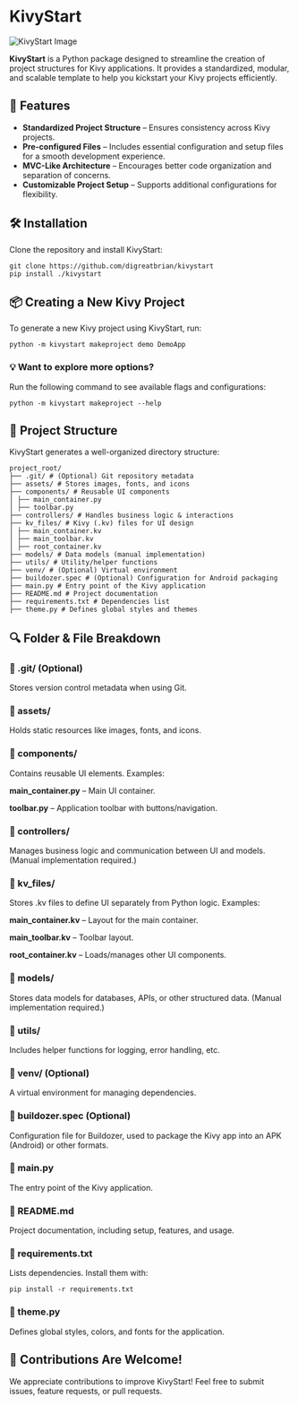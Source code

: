 
# KivyStart
![KivyStart Image](./kivystart.png)

**KivyStart** is a Python package designed to streamline the creation of project structures for Kivy applications. It provides a standardized, modular, and scalable template to help you kickstart your Kivy projects efficiently.

## 🚀 Features

- **Standardized Project Structure** – Ensures consistency across Kivy projects.
- **Pre-configured Files** – Includes essential configuration and setup files for a smooth development experience.
- **MVC-Like Architecture** – Encourages better code organization and separation of concerns.
- **Customizable Project Setup** – Supports additional configurations for flexibility.

## 🛠 Installation

Clone the repository and install KivyStart:
```
git clone https://github.com/digreatbrian/kivystart
pip install ./kivystart 
```

## 📦 Creating a New Kivy Project

To generate a new Kivy project using KivyStart, run:
```
python -m kivystart makeproject demo DemoApp 
```

### 💡 Want to explore more options?
Run the following command to see available flags and configurations:

```
python -m kivystart makeproject --help 
```

## 📂 Project Structure

KivyStart generates a well-organized directory structure:
```
project_root/ 
├── .git/ # (Optional) Git repository metadata 
├── assets/ # Stores images, fonts, and icons 
├── components/ # Reusable UI components 
│ ├── main_container.py 
│ ├── toolbar.py 
├── controllers/ # Handles business logic & interactions 
├── kv_files/ # Kivy (.kv) files for UI design 
│ ├── main_container.kv 
│ ├── main_toolbar.kv 
│ ├── root_container.kv 
├── models/ # Data models (manual implementation) 
├── utils/ # Utility/helper functions 
├── venv/ # (Optional) Virtual environment 
├── buildozer.spec # (Optional) Configuration for Android packaging 
├── main.py # Entry point of the Kivy application 
├── README.md # Project documentation 
├── requirements.txt # Dependencies list 
├── theme.py # Defines global styles and themes 
```

## 🔍 Folder & File Breakdown

### 📁 .git/ (Optional)

Stores version control metadata when using Git.

### 📁 assets/

Holds static resources like images, fonts, and icons.

### 📁 components/

Contains reusable UI elements. Examples:

**main_container.py** – Main UI container.

**toolbar.py** – Application toolbar with buttons/navigation.

### 📁 controllers/

Manages business logic and communication between UI and models. (Manual implementation required.)

### 📁 kv_files/

Stores .kv files to define UI separately from Python logic. Examples:

**main_container.kv** – Layout for the main container.

**main_toolbar.kv** – Toolbar layout.

**root_container.kv** – Loads/manages other UI components.

### 📁 models/

Stores data models for databases, APIs, or other structured data. (Manual implementation required.)

### 📁 utils/

Includes helper functions for logging, error handling, etc.

### 📁 venv/ (Optional)

A virtual environment for managing dependencies.

### 📄 buildozer.spec (Optional)

Configuration file for Buildozer, used to package the Kivy app into an APK (Android) or other formats.

### 📄 main.py

The entry point of the Kivy application.

### 📄 README.md

Project documentation, including setup, features, and usage.

### 📄 requirements.txt

Lists dependencies. Install them with:
```
pip install -r requirements.txt 
```

### 📄 theme.py

Defines global styles, colors, and fonts for the application.

## 🤝 Contributions Are Welcome!

We appreciate contributions to improve KivyStart! Feel free to submit issues, feature requests, or pull requests.
